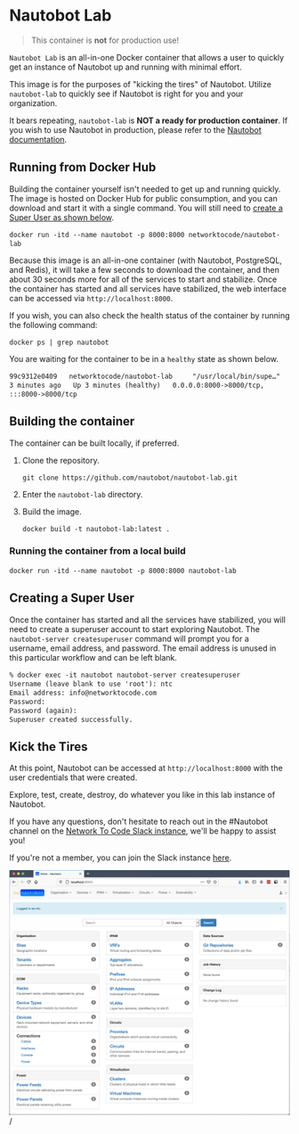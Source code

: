# Nautobot Lab

> This container is **not** for production use!

`Nautobot Lab` is an all-in-one Docker container that allows a user to quickly get an instance of Nautobot up and running with minimal effort.

This image is for the purposes of "kicking the tires" of Nautobot. Utilize `nautobot-lab` to quickly see if Nautobot is right for you and your organization.

It bears repeating, `nautobot-lab` is **NOT a ready for production container**. If you wish to use Nautobot in production, please refer to the [Nautobot documentation](https://nautobot.readthedocs.io/en/latest/installation/).

## Running from Docker Hub

Building the container yourself isn't needed to get up and running quickly. The image is hosted on Docker Hub for public consumption, and you can download and start it with a single command. You will still need to [create a Super User as shown below](#Creating-a-Super-User).

```shell
docker run -itd --name nautobot -p 8000:8000 networktocode/nautobot-lab
```

Because this image is an all-in-one container (with Nautobot, PostgreSQL, and Redis), it will take a few seconds to download the container, and then about 30 seconds more for all of the services to start and stabilize. Once the container has started and all services have stabilized, the web interface can be accessed via `http://localhost:8000`.

If you wish, you can also check the health status of the container by running the following command:

```shell
docker ps | grep nautobot
```

You are waiting for the container to be in a `healthy` state as shown below.

```text
99c9312e0409   networktocode/nautobot-lab     "/usr/local/bin/supe…"   3 minutes ago   Up 3 minutes (healthy)   0.0.0.0:8000->8000/tcp, :::8000->8000/tcp
```

## Building the container

The container can be built locally, if preferred.

1.  Clone the repository.

    ```shell
    git clone https://github.com/nautobot/nautobot-lab.git
    ```

2.  Enter the `nautobot-lab` directory.
3.  Build the image.

    ```shell
    docker build -t nautobot-lab:latest .
    ```

### Running the container from a local build

```shell
docker run -itd --name nautobot -p 8000:8000 nautobot-lab
```

## Creating a Super User

Once the container has started and all the services have stabilized, you will need to create a superuser account to start exploring Nautobot. The `nautobot-server createsuperuser` command will prompt you for a username, email address, and password. The email address is unused in this particular workflow and can be left blank.

```shell
% docker exec -it nautobot nautobot-server createsuperuser
Username (leave blank to use 'root'): ntc
Email address: info@networktocode.com
Password:
Password (again):
Superuser created successfully.
```

## Kick the Tires

At this point, Nautobot can be accessed at `http://localhost:8000` with the user credentials that were created.

Explore, test, create, destroy, do whatever you like in this lab instance of Nautobot.

If you have any questions, don't hesitate to reach out in the #Nautobot channel on the [Network To Code Slack instance](https://networktocode.slack.com), we'll be happy to assist you!

If you're not a member, you can join the Slack instance [here](http://slack.networktocode.com/).

![Nautobot](nautobot.png)/
